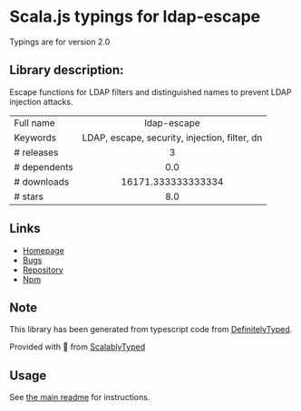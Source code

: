 
# Scala.js typings for ldap-escape

Typings are for version 2.0

## Library description:
Escape functions for LDAP filters and distinguished names to prevent LDAP injection attacks.

|                    |                 |
| ------------------ | :-------------: |
| Full name          | ldap-escape |
| Keywords           | LDAP, escape, security, injection, filter, dn |
| # releases         | 3 |
| # dependents       | 0.0 |
| # downloads        | 16171.333333333334 |
| # stars            | 8.0 |

## Links
- [Homepage](https://github.com/tcort/ldap-escape#readme)
- [Bugs](https://github.com/tcort/ldap-escape/issues)
- [Repository](https://github.com/tcort/ldap-escape)
- [Npm](https://www.npmjs.com/package/ldap-escape)
    


## Note
This library has been generated from typescript code from [DefinitelyTyped](https://definitelytyped.org).

Provided with :purple_heart: from [ScalablyTyped](https://github.com/oyvindberg/ScalablyTyped)

## Usage
See [the main readme](../../readme.md) for instructions.


